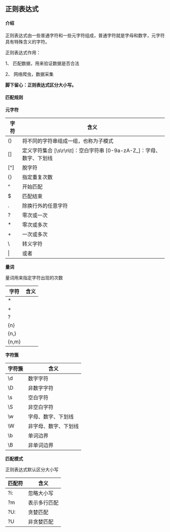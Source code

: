 ## 正则表达式

####   介绍

正则表达式由一些普通字符和一些元字符组成，普通字符就是字母和数字，元字符具有特殊含义的字符。

正则表达式作用：

1、  匹配数据，用来验证数据是否合法

2、  网络爬虫，数据采集

**脚下留心：正则表达式区分大小写。**



####  匹配规则

**元字符**

| 字符 | 含义                                                         |
| ---- | ------------------------------------------------------------ |
| ()   | 将不同的字符串组成一组，也称为子模式                         |
| []   | 定义字符集合  [\s\r\n\t]：空白字符串 [0-9a-zA-Z_]：字母、数字、下划线 |
| [^]  | 脫字符                                                       |
| {}   | 指定重复次数                                                 |
| ^    | 开始匹配                                                     |
| $    | 匹配结束                                                     |
| .    | 除换行外的任意字符                                           |
| ?    | 零次或一次                                                   |
| *    | 零次或多次                                                   |
| +    | 一次或多次                                                   |
| \    | 转义字符                                                     |
| \|   | 或者                                                         |

**量词**

量词用来指定字符出现的次数

| 字符  | 含义 |
| ----- | ---- |
| *     |      |
| +     |      |
| ?     |      |
| {n}   |      |
| {n,}  |      |
| {n,m} |      |

**字符簇**

| 字符簇 | 含义                 |
| ------ | -------------------- |
| \d     | 数字字符             |
| \D     | 非数字字符           |
| \s     | 空白字符             |
| \S     | 非空白字符           |
| \w     | 字母、数字、下划线   |
| \W     | 非字母、数字、下划线 |
| \b     | 单词边界             |
| \B     | 非单词边界           |

**匹配模式**

正则表达式默认区分大小写

| 匹配符 | 含义                 |
| ------ | -------------------- |
| ?i:    | 忽略大小写             |
| ?m     | 表示多行匹配           |
| ?U:     | 贪婪匹配             |
| ?U     | 非贪婪匹配           |